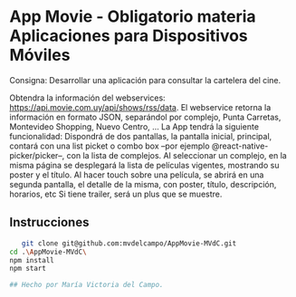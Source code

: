 # App Movie - Obligatorio materia Aplicaciones para Dispositivos Móviles

Consigna: Desarrollar una aplicación para consultar la cartelera del cine.

Obtendra la información del webservices: https://api.movie.com.uy/api/shows/rss/data. El webservice retorna la información en formato JSON, separándol por complejo, Punta Carretas, Montevideo Shopping, Nuevo Centro, …
La App tendrá la siguiente funcionalidad:
Dispondrá de dos pantallas, la pantalla inicial, principal, contará con una list picket o combo box –por ejemplo @react-native-picker/picker–, con la lista de complejos.
Al seleccionar un complejo, en la misma página se desplegará la lista de películas vigentes, mostrando su poster y el título. Al hacer touch sobre una película, se abrirá en una segunda pantalla, el detalle de la misma, con poster, título, descripción, horarios, etc Si tiene trailer, será un plus que se muestre.

## Instrucciones
```bash
   git clone git@github.com:mvdelcampo/AppMovie-MVdC.git
cd .\AppMovie-MVdC\
npm install
npm start

## Hecho por María Victoria del Campo.
